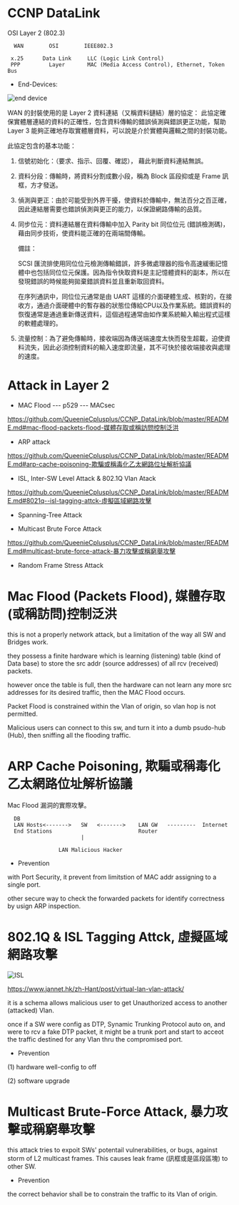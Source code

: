 # CCNP DataLink
OSI Layer 2 (802.3)


      WAN        OSI        IEEE802.3
                    
     x.25      Data Link     LLC (Logic Link Control)
     PPP         Layer       MAC (Media Access Control), Ethernet, Token Bus
     
* End-Devices:

![end device](https://scontent.ftpe8-3.fna.fbcdn.net/v/t1.0-9/94640851_4236881559658953_7588762712981635072_o.png?_nc_cat=107&_nc_sid=2d5d41&_nc_ohc=vr82mC0l2DYAX81Hnq2&_nc_ht=scontent.ftpe8-3.fna&oh=cd26a453f7d716e947591fba57465b41&oe=5ECE7915)

WAN 的封裝使用的是 Layer 2 資料連結（又稱資料鏈結）層的協定：
此協定確保實體層連結的資料的正確性，包含資料傳輸的錯誤偵測與錯誤更正功能，幫助 Layer 3 能夠正確地存取實體層資料，可以說是介於實體與邏輯之間的封裝功能。

此協定包含的基本功能：

1. 信號初始化：（要求、指示、回覆、確認）， 藉此判斷資料連結無誤。

2. 資料分段：傳輸時，將資料分割成數小段，稱為 Block 區段抑或是 Frame 訊框，方才發送。 

3. 偵測與更正：由於可能受到外界干擾，使資料於傳輸中，無法百分之百正確，因此連結層需要也錯誤偵測與更正的能力，以保證網路傳輸的品質。

4. 同步位元：資料連結層在資料傳輸中加入 Parity bit 同位位元 (錯誤檢測碼)，藉由同步技術，使資料能正確的在兩端間傳輸。

   備註：
   
   SCSI 匯流排使用同位位元檢測傳輸錯誤，許多微處理器的指令高速緩衝記憶體中也包括同位位元保護。因為指令快取資料是主記憶體資料的副本，所以在發現錯誤的時候能夠拋棄錯誤資料並且重新取回資料。
   
   在序列通訊中，同位位元通常是由 UART 這樣的介面硬體生成、核對的，在接收方，通過介面硬體中的暫存器的狀態位傳給CPU以及作業系統。錯誤資料的恢復通常是通過重新傳送資料，這個過程通常由如作業系統輸入輸出程式這樣的軟體處理的。 

5. 流量控制：為了避免傳輸時，接收端因為傳送端速度太快而發生超載，迫使資料流失，因此必須控制資料的輸入速度即流量，其不可快於接收端接收與處理的速度。

# Attack in Layer 2

* MAC Flood --- p529 --- MACsec

https://github.com/QueenieCplusplus/CCNP_DataLink/blob/master/README.md#mac-flood-packets-flood-媒體存取或稱訪問控制泛洪

* ARP attack

https://github.com/QueenieCplusplus/CCNP_DataLink/blob/master/README.md#arp-cache-poisoning-欺騙或稱毒化乙太網路位址解析協議

* ISL, Inter-SW Level Attack & 802.1Q Vlan Atack

https://github.com/QueenieCplusplus/CCNP_DataLink/blob/master/README.md#8021q--isl-tagging-attck-虛擬區域網路攻擊

* Spanning-Tree Attack

* Multicast Brute Force Attack

https://github.com/QueenieCplusplus/CCNP_DataLink/blob/master/README.md#multicast-brute-force-attack-暴力攻擊或稱窮舉攻擊

* Random Frame Stress Attack

# Mac Flood (Packets Flood), 媒體存取(或稱訪問)控制泛洪

this is not a properly network attack, but a limitation of the way all SW and Bridges work.

they possess a finite hardware which is learning (listening) table (kind of Data base) to store the src addr (source addresses) of all rcv (received) packets.

however once the table is full, then the hardware can not learn any more src addresses for its desired traffic, then the MAC Flood occurs.

Packet Flood is constrained within the Vlan of origin, so vlan hop is not permitted.

Malicious users can connect to this sw, and turn it into a dumb psudo-hub (Hub), then sniffing all the flooding traffic.

# ARP Cache Poisoning, 欺騙或稱毒化乙太網路位址解析協議

Mac Flood 漏洞的實際攻擊。

      DB
      LAN Hosts<------->   SW   <------->    LAN GW   ---------  Internet
      End Stations                           Router
                           |
                               
                    LAN Malicious Hacker 
                      
 * Prevention
 
 with Port Security, it prevent from limitstion of MAC addr assigning to a single port.
 
 other secure way to check the forwarded packets for identify correctness by usign ARP inspection.
 
 # 802.1Q & ISL Tagging Attck, 虛擬區域網路攻擊
 
 ![ISL](https://www.jannet.hk/content/public/upload/vlan-attack/01.png)
 
https://www.jannet.hk/zh-Hant/post/virtual-lan-vlan-attack/

it is a schema allows malicious user to get Unauthorized access to another (attacked) Vlan.

once if a SW were config as DTP, Synamic Trunking Protocol auto on, and were to rcv a fake DTP packet, it might be a trunk port and start to acceot the traffic destined for any Vlan thru the compromised port.

 * Prevention
 
 (1) hardware well-config to off
 
 (2) software upgrade

# Multicast Brute-Force Attack, 暴力攻擊或稱窮舉攻擊

this attack tries to expoit SWs' potentail vulnerabilities, or bugs, against storm of L2 multicast frames. This causes leak frame (訊框或是區段區塊) to other SW.

 * Prevention
 
 the correct behavior shall be to constrain the traffic to its Vlan of origin.





